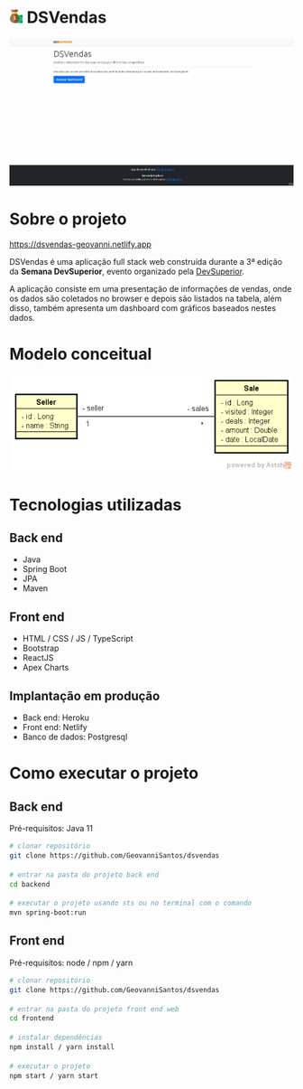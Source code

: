 # ![money](https://github.com/GeovanniSantos/dsvendas/blob/main/assets/money.png) DSVendas

![animation](https://github.com/GeovanniSantos/dsvendas/blob/main/assets/animação.gif)

# Sobre o projeto

https://dsvendas-geovanni.netlify.app

DSVendas é uma aplicação full stack web construída durante a 3ª edição da **Semana DevSuperior**, evento organizado pela [DevSuperior](https://devsuperior.com.br "Site da DevSuperior").

A aplicação consiste em uma presentação de informações de vendas, onde os dados são coletados no browser e depois são listados na tabela, além disso, também apresenta um dashboard com gráficos baseados nestes dados.


# Modelo conceitual
![Modelo Conceitual](https://raw.githubusercontent.com/devsuperior/bds-assets/main/sds/sds3-mc.png)

# Tecnologias utilizadas
## Back end
- Java
- Spring Boot
- JPA
- Maven

## Front end
- HTML / CSS / JS / TypeScript
- Bootstrap
- ReactJS
- Apex Charts

## Implantação em produção
- Back end: Heroku
- Front end: Netlify
- Banco de dados: Postgresql

# Como executar o projeto

## Back end
Pré-requisitos: Java 11

```bash
# clonar repositório
git clone https://github.com/GeovanniSantos/dsvendas

# entrar na pasta do projeto back end
cd backend

# executar o projeto usando sts ou no terminal com o comando
mvn spring-boot:run
```

## Front end
Pré-requisitos: node / npm / yarn

```bash
# clonar repositório
git clone https://github.com/GeovanniSantos/dsvendas

# entrar na pasta do projeto front end web
cd frontend

# instalar dependências
npm install / yarn install

# executar o projeto
npm start / yarn start
```

